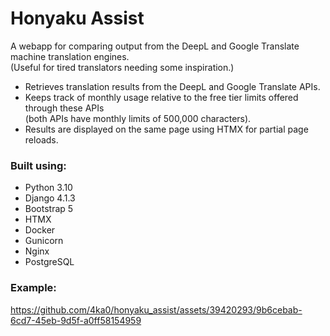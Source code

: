 # Honyaku Assist

A webapp for comparing output from the DeepL and Google Translate machine translation engines.<br>
(Useful for tired translators needing some inspiration.)

- Retrieves translation results from the DeepL and Google Translate APIs.
- Keeps track of monthly usage relative to the free tier limits offered through these APIs<br>
  (both APIs have monthly limits of 500,000 characters).
- Results are displayed on the same page using HTMX for partial page reloads.

### Built using:

* Python 3.10
* Django 4.1.3
* Bootstrap 5
* HTMX
* Docker
* Gunicorn
* Nginx
* PostgreSQL

### Example:

https://github.com/4ka0/honyaku_assist/assets/39420293/9b6cebab-6cd7-45eb-9d5f-a0ff58154959
